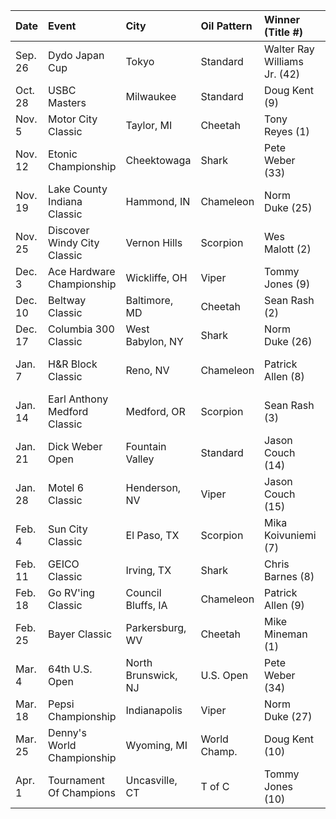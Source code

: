 | Date    | Event                        | City                | Oil Pattern   | Winner (Title #)             | Runner-up               | Score   |
|:--------|:-----------------------------|:--------------------|:--------------|:-----------------------------|:------------------------|:--------|
| Sep. 26 | Dydo Japan Cup               | Tokyo               | Standard      | Walter Ray Williams Jr. (42) | Pete Weber              | 289-236 |
| Oct. 28 | USBC Masters                 | Milwaukee           | Standard      | Doug Kent (9)                | Jack Jurek              | 277-230 |
| Nov. 5  | Motor City Classic           | Taylor, MI          | Cheetah       | Tony Reyes (1)               | Wes Malott              | 255-238 |
| Nov. 12 | Etonic Championship          | Cheektowaga         | Shark         | Pete Weber (33)              | Doug Kent               | 247-196 |
| Nov. 19 | Lake County Indiana Classic  | Hammond, IN         | Chameleon     | Norm Duke (25)               | Mika Koivuniemi         | 236-233 |
| Nov. 25 | Discover Windy City Classic  | Vernon Hills        | Scorpion      | Wes Malott (2)               | Chris Barnes            | 269-239 |
| Dec. 3  | Ace Hardware Championship    | Wickliffe, OH       | Viper         | Tommy Jones (9)              | Wes Malott              | 222-221 |
| Dec. 10 | Beltway Classic              | Baltimore, MD       | Cheetah       | Sean Rash (2)                | Parker Bohn III         | 279-225 |
| Dec. 17 | Columbia 300 Classic         | West Babylon, NY    | Shark         | Norm Duke (26)               | Ryan Shafer             | 218-179 |
| Jan. 7  | H&R Block Classic            | Reno, NV            | Chameleon     | Patrick Allen (8)            | Walter Ray Williams Jr. | 255-247 |
| Jan. 14 | Earl Anthony Medford Classic | Medford, OR         | Scorpion      | Sean Rash (3)                | Brian Himmler           | 262-190 |
| Jan. 21 | Dick Weber Open              | Fountain Valley     | Standard      | Jason Couch (14)             | Patrick Allen           | 258-236 |
| Jan. 28 | Motel 6 Classic              | Henderson, NV       | Viper         | Jason Couch (15)             | Billy Oatman            | 236-228 |
| Feb. 4  | Sun City Classic             | El Paso, TX         | Scorpion      | Mika Koivuniemi (7)          | Chris Barnes            | 214-185 |
| Feb. 11 | GEICO Classic                | Irving, TX          | Shark         | Chris Barnes (8)             | John May                | 235-216 |
| Feb. 18 | Go RV'ing Classic            | Council Bluffs, IA  | Chameleon     | Patrick Allen (9)            | Parker Bohn III         | 218-169 |
| Feb. 25 | Bayer Classic                | Parkersburg, WV     | Cheetah       | Mike Mineman (1)             | Mike Machuga            | 223-202 |
| Mar. 4  | 64th U.S. Open               | North Brunswick, NJ | U.S. Open     | Pete Weber (34)              | Wes Malott              | 210-204 |
| Mar. 18 | Pepsi Championship           | Indianapolis        | Viper         | Norm Duke (27)               | Ryan Shafer             | 235-219 |
| Mar. 25 | Denny's World Championship   | Wyoming, MI         | World Champ.  | Doug Kent (10)               | Chris Barnes            | 237-216 |
| Apr. 1  | Tournament Of Champions      | Uncasville, CT      | T of C        | Tommy Jones (10)             | Tony Reyes              | 257-222 |